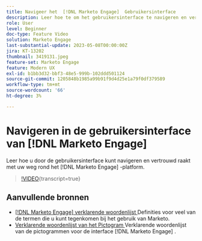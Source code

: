 ```yaml
---
title: Navigeer het  [!DNL Marketo Engage]  Gebruikersinterface
description: Leer hoe te om het gebruikersinterface te navigeren en vertrouwd met uw manier rond het  [!DNL Marketo Engage]  platform te worden.
role: User
level: Beginner
doc-type: Feature Video
solution: Marketo Engage
last-substantial-update: 2023-05-08T00:00:00Z
jira: KT-13202
thumbnail: 3419131.jpeg
feature-set: Marketo Engage
feature: Modern UX
exl-id: b1bb3d32-bbf3-48e5-999b-102ddd501124
source-git-commit: 1205848b1985a99b91f9d4d25e1a79f0df379589
workflow-type: tm+mt
source-wordcount: '66'
ht-degree: 3%

---
```


# Navigeren in de gebruikersinterface van [!DNL Marketo Engage]

Leer hoe u door de gebruikersinterface kunt navigeren en vertrouwd raakt met uw weg rond het [!DNL Marketo Engage] -platform.

>[!VIDEO](https://video.tv.adobe.com/v/3450432/?learn=on&captions=dut){transcript=true}

## Aanvullende bronnen

* [[!DNL Marketo Engage]  verklarende woordenlijst ](https://experienceleague.adobe.com/docs/marketo/using/getting-started-with-marketo/marketo-glossary.html?lang=nl-NL)
Definities voor veel van de termen die u kunt tegenkomen bij het gebruik van Marketo.
* [ Verklarende woordenlijst van het Pictogram ](https://experienceleague.adobe.com/docs/marketo/using/product-docs/marketo-engage-modern-ux/icon-glossary.html?lang=nl-NL)
Verklarende woordenlijst van de pictogrammen voor de interface [!DNL Marketo Engage] .
